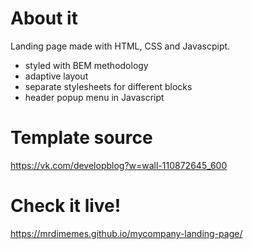 # About it

Landing page made with HTML, CSS and Javascpipt.

- styled with BEM methodology
- adaptive layout
- separate stylesheets for different blocks
- header popup menu in Javascript

# Template source

https://vk.com/developblog?w=wall-110872645_600

# Check it live!

https://mrdimemes.github.io/mycompany-landing-page/